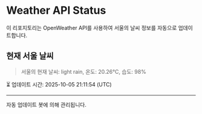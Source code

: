 
# Weather API Status

이 리포지토리는 OpenWeather API를 사용하여 서울의 날씨 정보를 자동으로 업데이트합니다.

## 현재 서울 날씨
> 서울의 현재 날씨: light rain, 온도: 20.26°C, 습도: 98%

⏳ 업데이트 시간: 2025-10-05 21:11:54 (UTC)

---
자동 업데이트 봇에 의해 관리됩니다.
